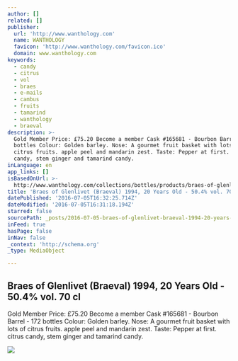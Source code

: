```yaml
---
author: []
related: []
publisher:
  url: 'http://www.wanthology.com'
  name: WANTHOLOGY
  favicon: 'http://www.wanthology.com/favicon.ico'
  domain: www.wanthology.com
keywords:
  - candy
  - citrus
  - vol
  - braes
  - e-mails
  - cambus
  - fruits
  - tamarind
  - wanthology
  - braeval
description: >-
  Gold Member Price: £75.20 Become a member Cask #165681 - Bourbon Barrel - 172
  bottles Colour: Golden barley. Nose: A gourmet fruit basket with lots of
  citrus fruits. apple peel and mandarin zest. Taste: Pepper at first. citrus
  candy, stem ginger and tamarind candy.
inLanguage: en
app_links: []
isBasedOnUrl: >-
  http://www.wanthology.com/collections/bottles/products/braes-of-glenlivet-braeval-1994-20-years-old
title: 'Braes of Glenlivet (Braeval) 1994, 20 Years Old - 50.4% vol. 70 cl'
datePublished: '2016-07-05T16:32:25.714Z'
dateModified: '2016-07-05T16:31:18.194Z'
starred: false
sourcePath: _posts/2016-07-05-braes-of-glenlivet-braeval-1994-20-years-old-504-vol.md
inFeed: true
hasPage: false
inNav: false
_context: 'http://schema.org'
_type: MediaObject

---
```

<article style=""><h1>Braes of Glenlivet (Braeval) 1994, 20 Years Old - 50.4% vol. 70 cl</h1><p>Gold Member Price: £75.20 Become a member Cask #165681 - Bourbon Barrel - 172 bottles Colour: Golden barley. Nose: A gourmet fruit basket with lots of citrus fruits. apple peel and mandarin zest. Taste: Pepper at first. citrus candy, stem ginger and tamarind candy.</p><img src="http://cdn.shopify.com/s/files/1/1059/4334/products/Braeval-1994_8cf2ee3c-76e9-48bb-9d04-9c8fe18bb1bd_grande.jpg?v=1461156511" /></article>